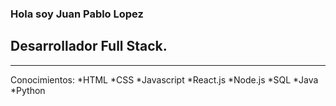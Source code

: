 ### Hola soy Juan Pablo Lopez
## Desarrollador Full Stack.

<!--
**megagringa/megagringa** is a ✨ _special_ ✨ repository because its `README.md` (this file) appears on your GitHub profile.

Here are some ideas to get you started:

- 🔭 I’m currently working on ...
- 🌱 I’m currently learning ...
- 👯 I’m looking to collaborate on ...
- 🤔 I’m looking for help with ...
- 💬 Ask me about ...
- 📫 How to reach me: ...
- 😄 Pronouns: ...
- ⚡ Fun fact: ...
-->
--------------------
Conocimientos:
 *HTML
 *CSS 
 *Javascript
 *React.js
 *Node.js
 *SQL
 *Java
 *Python
